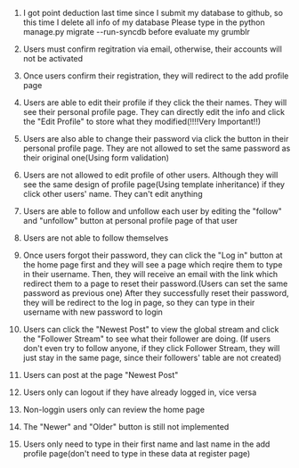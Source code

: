 1. I got point deduction last time since I submit my database to github, so this time I delete all info of my database
   Please type in the python manage.py migrate --run-syncdb before evaluate my grumblr

2. Users must confirm regitration via email, otherwise, their accounts will not be activated

3. Once users confirm their registration, they will redirect to the add profile page

4. Users are able to edit their profile if they click the their names. They will see their personal profile page.
   They can directly edit the info and click the "Edit Profile" to store what they modified(!!!!Very Important!!)

5. Users are also able to change their password via click the button in their personal profile page.
   They are not allowed to set the same password as their original one(Using form validation)
   
6. Users are not allowed to edit profile of other users. Although they will see the same design of profile page(Using template inheritance) if they click other users' name.
   They can't edit anything

7. Users are able to follow and unfollow each user by editing the "follow" and "unfollow" button at personal profile page of that user

8. Users are not able to follow themselves

9. Once users forgot their password, they can click the "Log in" button at the home page first and they will see a page which reqire them to type in their username.
   Then, they will receive an email with the link which redirect them to a page to reset their password.(Users can set the same password as previous one)
   After they successfully reset their password, they will be redirect to the log in page, so they can type in their username with new password to login

10. Users can click the "Newest Post" to view the global stream and click the  "Follower Stream" to see what their follower are doing.
    (If users don't even try to follow anyone, if they click Follower Stream, they will just stay in the same page, since their followers' table are not created)    

11. Users can post at the page "Newest Post"

12. Users only can logout if they have already logged in, vice versa

13. Non-loggin users only can review the home page

14. The "Newer" and "Older" button is still not implemented

15. Users only need to type in their first name and last name in the add profile page(don't need to type in these data at register page)

